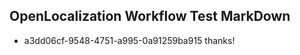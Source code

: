 ## OpenLocalization Workflow Test MarkDown
* a3dd06cf-9548-4751-a995-0a91259ba915 
thanks!<!--HONumber=Mar16_HO2-->

